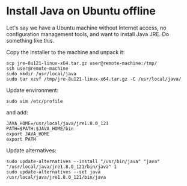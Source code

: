 # Install Java on Ubuntu offline

Let's say we have a Ubuntu machine without Internet access, no configuration
management tools, and want to install Java JRE. Do something like this.

Copy the installer to the machine and unpack it:

```
scp jre-8u121-linux-x64.tar.gz user@remote-machine:/tmp/
ssh user@remote-machine
sudo mkdir /usr/local/java
sudo tar xzvf /tmp/jre-8u121-linux-x64.tar.gz -C /usr/local/java/
```

Update environment:

```
sudo vim /etc/profile
```

and add:

```
JAVA_HOME=/usr/local/java/jre1.8.0_121
PATH=$PATH:$JAVA_HOME/bin
export JAVA_HOME
export PATH
```

Update alternatives:

```
sudo update-alternatives --install "/usr/bin/java" "java" "/usr/local/java/jre1.8.0_121/bin/java" 1
sudo update-alternatives --set java /usr/local/java/jre1.8.0_121/bin/java
```

